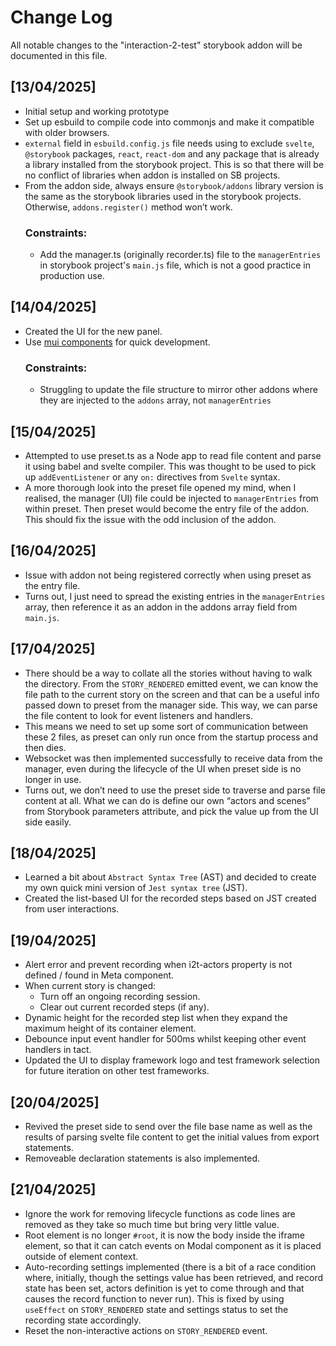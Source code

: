# Change Log

All notable changes to the "interaction-2-test" storybook addon will be documented in this file.

## [13/04/2025]

- Initial setup and working prototype<br />
- Set up esbuild to compile code into commonjs and make it compatible with older browsers.
- `external` field in `esbuild.config.js` file needs using to exclude `svelte`, `@storybook` packages, `react`, `react-dom` and any package that is already a library installed from the storybook project. This is so that there will be no conflict of libraries when addon is installed on SB projects.
- From the addon side, always ensure `@storybook/addons` library version is the same as the storybook libraries used in the storybook projects. Otherwise, `addons.register()` method won’t work.
  ### Constraints:
    - Add the manager.ts (originally recorder.ts) file to the `managerEntries` in storybook project's `main.js` file, which is not a good practice in production use.
## [14/04/2025]
- Created the UI for the new panel.
- Use [mui components](https://mui.com/material-ui/) for quick development.
  ### Constraints:
    - Struggling to update the file structure to mirror other addons where they are injected to the `addons` array, not `managerEntries`
## [15/04/2025]
- Attempted to use preset.ts as a Node app to read file content and parse it using babel and svelte compiler. This was thought to be used to pick up `addEventListener` or any `on:` directives from `Svelte` syntax.
- A more thorough look into the preset file opened my mind, when I realised, the manager (UI) file could be injected to `managerEntries` from within preset. Then preset would become the entry file of the addon. This should fix the issue with the odd inclusion of the addon.
## [16/04/2025]
- Issue with addon not being registered correctly when using preset as the entry file.
- Turns out, I just need to spread the existing entries in the `managerEntries` array, then reference it as an addon in the addons array field from `main.js`.
## [17/04/2025]
- There should be a way to collate all the stories without having to walk the directory. From the `STORY_RENDERED` emitted event, we can know the file path to the current story on the screen and that can be a useful info passed down to preset from the manager side. This way, we can parse the file content to look for event listeners and handlers.
- This means we need to set up some sort of communication between these 2 files, as preset can only run once from the startup process and then dies.
- Websocket was then implemented successfully to receive data from the manager, even during the lifecycle of the UI when preset side is no longer in use.
- Turns out, we don’t need to use the preset side to traverse and parse file content at all.
What we can do is define our own “actors and scenes” from Storybook parameters attribute, and pick the value up from the UI side easily.
## [18/04/2025]
- Learned a bit about `Abstract Syntax Tree` (AST) and decided to create my own quick mini version of `Jest syntax tree` (JST).
- Created the list-based UI for the recorded steps based on JST created from user interactions.
## [19/04/2025]
- Alert error and prevent recording when i2t-actors property is not defined / found in Meta component.
- When current story is changed:
  - Turn off an ongoing recording session.
  - Clear out current recorded steps (if any).
- Dynamic height for the recorded step list when they expand the maximum height of its container element.
- Debounce input event handler for 500ms whilst keeping other event handlers in tact.
- Updated the UI to display framework logo and test framework selection for future iteration on other test frameworks.
## [20/04/2025]
- Revived the preset side to send over the file base name as well as the results of parsing svelte file content to get the initial values from export statements.
- Removeable declaration statements is also implemented.
## [21/04/2025]
- Ignore the work for removing lifecycle functions as code lines are removed as they take so much time but bring very little value.
- Root element is no longer `#root`, it is now the body inside the iframe element, so that it can catch events on Modal component as it is placed outside of element context.
- Auto-recording settings implemented (there is a bit of a race condition where, initially, though the settings value has been retrieved, and record state has been set, actors definition is yet to come through and that causes the record function to never run). This is fixed by using `useEffect` on `STORY_RENDERED` state and settings status to set the recording state accordingly.
- Reset the non-interactive actions on `STORY_RENDERED` event.
<br />
